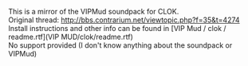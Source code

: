 This is a mirror of the VIPMud soundpack for CLOK.\
Original thread: http://bbs.contrarium.net/viewtopic.php?f=35&t=4274 \
Install instructions and other info can be found in [VIP Mud / clok / readme.rtf](VIP MUD/clok/readme.rtf)\
No support provided (I don't know anything about the soundpack or VIPMud)
